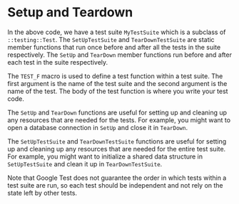 # Setup and Teardown
In the above code, we have a test suite `MyTestSuite` which is a subclass of `::testing::Test`. The `SetUpTestSuite` and `TearDownTestSuite` are static member functions that run once before and after all the tests in the suite respectively. The `SetUp` and `TearDown` member functions run before and after each test in the suite respectively.

The `TEST_F` macro is used to define a test function within a test suite. The first argument is the name of the test suite and the second argument is the name of the test. The body of the test function is where you write your test code.

The `SetUp` and `TearDown` functions are useful for setting up and cleaning up any resources that are needed for the tests. For example, you might want to open a database connection in `SetUp` and close it in `TearDown`.

The `SetUpTestSuite` and `TearDownTestSuite` functions are useful for setting up and cleaning up any resources that are needed for the entire test suite. For example, you might want to initialize a shared data structure in `SetUpTestSuite` and clean it up in `TearDownTestSuite`.

Note that Google Test does not guarantee the order in which tests within a test suite are run, so each test should be independent and not rely on the state left by other tests.